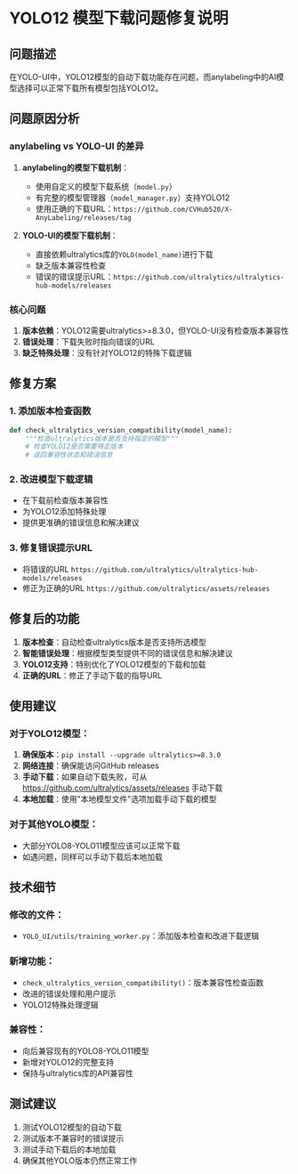 # YOLO12 模型下载问题修复说明

## 问题描述

在YOLO-UI中，YOLO12模型的自动下载功能存在问题，而anylabeling中的AI模型选择可以正常下载所有模型包括YOLO12。

## 问题原因分析

### anylabeling vs YOLO-UI 的差异

1. **anylabeling的模型下载机制**：
   - 使用自定义的模型下载系统（`model.py`）
   - 有完整的模型管理器（`model_manager.py`）支持YOLO12
   - 使用正确的下载URL：`https://github.com/CVHub520/X-AnyLabeling/releases/tag`

2. **YOLO-UI的模型下载机制**：
   - 直接依赖ultralytics库的`YOLO(model_name)`进行下载
   - 缺乏版本兼容性检查
   - 错误的错误提示URL：`https://github.com/ultralytics/ultralytics-hub-models/releases`

### 核心问题

1. **版本依赖**：YOLO12需要ultralytics>=8.3.0，但YOLO-UI没有检查版本兼容性
2. **错误处理**：下载失败时指向错误的URL
3. **缺乏特殊处理**：没有针对YOLO12的特殊下载逻辑

## 修复方案

### 1. 添加版本检查函数

```python
def check_ultralytics_version_compatibility(model_name):
    """检查ultralytics版本是否支持指定的模型"""
    # 检查YOLO12是否需要特定版本
    # 返回兼容性状态和错误信息
```

### 2. 改进模型下载逻辑

- 在下载前检查版本兼容性
- 为YOLO12添加特殊处理
- 提供更准确的错误信息和解决建议

### 3. 修复错误提示URL

- 将错误的URL `https://github.com/ultralytics/ultralytics-hub-models/releases` 
- 修正为正确的URL `https://github.com/ultralytics/assets/releases`

## 修复后的功能

1. **版本检查**：自动检查ultralytics版本是否支持所选模型
2. **智能错误处理**：根据模型类型提供不同的错误信息和解决建议
3. **YOLO12支持**：特别优化了YOLO12模型的下载和加载
4. **正确的URL**：修正了手动下载的指导URL

## 使用建议

### 对于YOLO12模型：

1. **确保版本**：`pip install --upgrade ultralytics>=8.3.0`
2. **网络连接**：确保能访问GitHub releases
3. **手动下载**：如果自动下载失败，可从 https://github.com/ultralytics/assets/releases 手动下载
4. **本地加载**：使用"本地模型文件"选项加载手动下载的模型

### 对于其他YOLO模型：

- 大部分YOLO8-YOLO11模型应该可以正常下载
- 如遇问题，同样可以手动下载后本地加载

## 技术细节

### 修改的文件：
- `YOLO_UI/utils/training_worker.py`：添加版本检查和改进下载逻辑

### 新增功能：
- `check_ultralytics_version_compatibility()`：版本兼容性检查函数
- 改进的错误处理和用户提示
- YOLO12特殊处理逻辑

### 兼容性：
- 向后兼容现有的YOLO8-YOLO11模型
- 新增对YOLO12的完整支持
- 保持与ultralytics库的API兼容性

## 测试建议

1. 测试YOLO12模型的自动下载
2. 测试版本不兼容时的错误提示
3. 测试手动下载后的本地加载
4. 确保其他YOLO版本仍然正常工作 